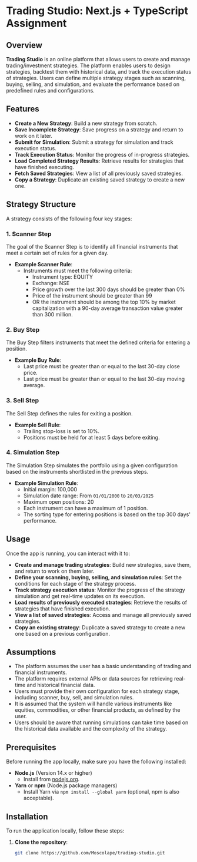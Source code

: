 # Trading Studio: Next.js + TypeScript Assignment

## Overview

**Trading Studio** is an online platform that allows users to create and manage trading/investment strategies. The platform enables users to design strategies, backtest them with historical data, and track the execution status of strategies. Users can define multiple strategy stages such as scanning, buying, selling, and simulation, and evaluate the performance based on predefined rules and configurations.

## Features

- **Create a New Strategy**: Build a new strategy from scratch.
- **Save Incomplete Strategy**: Save progress on a strategy and return to work on it later.
- **Submit for Simulation**: Submit a strategy for simulation and track execution status.
- **Track Execution Status**: Monitor the progress of in-progress strategies.
- **Load Completed Strategy Results**: Retrieve results for strategies that have finished executing.
- **Fetch Saved Strategies**: View a list of all previously saved strategies.
- **Copy a Strategy**: Duplicate an existing saved strategy to create a new one.

## Strategy Structure

A strategy consists of the following four key stages:

### 1. **Scanner Step**

The goal of the Scanner Step is to identify all financial instruments that meet a certain set of rules for a given day.

- **Example Scanner Rule**:
  - Instruments must meet the following criteria:
    - Instrument type: EQUITY
    - Exchange: NSE
    - Price growth over the last 300 days should be greater than 0%
    - Price of the instrument should be greater than 99
    - OR the instrument should be among the top 10% by market capitalization with a 90-day average transaction value greater than 300 million.

### 2. **Buy Step**

The Buy Step filters instruments that meet the defined criteria for entering a position.

- **Example Buy Rule**:
  - Last price must be greater than or equal to the last 30-day close price.
  - Last price must be greater than or equal to the last 30-day moving average.

### 3. **Sell Step**

The Sell Step defines the rules for exiting a position.

- **Example Sell Rule**:
  - Trailing stop-loss is set to 10%.
  - Positions must be held for at least 5 days before exiting.

### 4. **Simulation Step**

The Simulation Step simulates the portfolio using a given configuration based on the instruments shortlisted in the previous steps.

- **Example Simulation Rule**:
  - Initial margin: 100,000
  - Simulation date range: From `01/01/2000` to `20/03/2025`
  - Maximum open positions: 20
  - Each instrument can have a maximum of 1 position.
  - The sorting type for entering positions is based on the top 300 days' performance.

## Usage

Once the app is running, you can interact with it to:

- **Create and manage trading strategies**: Build new strategies, save them, and return to work on them later.
- **Define your scanning, buying, selling, and simulation rules**: Set the conditions for each stage of the strategy process.
- **Track strategy execution status**: Monitor the progress of the strategy simulation and get real-time updates on its execution.
- **Load results of previously executed strategies**: Retrieve the results of strategies that have finished execution.
- **View a list of saved strategies**: Access and manage all previously saved strategies.
- **Copy an existing strategy**: Duplicate a saved strategy to create a new one based on a previous configuration.


## Assumptions

- The platform assumes the user has a basic understanding of trading and financial instruments.
- The platform requires external APIs or data sources for retrieving real-time and historical financial data.
- Users must provide their own configuration for each strategy stage, including scanner, buy, sell, and simulation rules.
- It is assumed that the system will handle various instruments like equities, commodities, or other financial products, as defined by the user.
- Users should be aware that running simulations can take time based on the historical data available and the complexity of the strategy.

## Prerequisites

Before running the app locally, make sure you have the following installed:

- **Node.js** (Version 14.x or higher)
  - Install from [nodejs.org](https://nodejs.org/).
- **Yarn** or **npm** (Node.js package managers)
  - Install Yarn via `npm install --global yarn` (optional, npm is also acceptable).

## Installation

To run the application locally, follow these steps:

1. **Clone the repository**:

   ```bash
   git clone https://github.com/Moscolape/trading-studio.git
